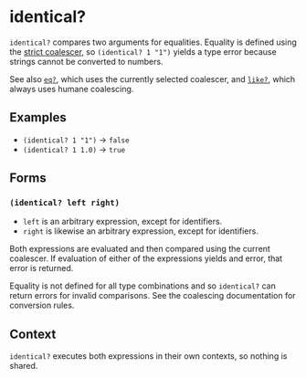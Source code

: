 # identical?

`identical?` compares two arguments for equalities. Equality is defined using the
[strict coalescer](../../coalescing.md#strict-coalescer), so `(identical? 1 "1")`
yields a type error because strings cannot be converted to numbers.

See also [`eq?`](eq.md), which uses the currently selected coalescer,
and [`like?`](like.md), which always uses humane coalescing.

## Examples

* `(identical? 1 "1")` -> `false`
* `(identical? 1 1.0)` -> `true`

## Forms

### `(identical? left right)`

* `left` is an arbitrary expression, except for identifiers.
* `right` is likewise an arbitrary expression, except for identifiers.

Both expressions are evaluated and then compared using the current coalescer.
If evaluation of either of the expressions yields and error, that error is
returned.

Equality is not defined for all type combinations and so `identical?` can return
errors for invalid comparisons. See the coalescing documentation for conversion
rules.

## Context

`identical?` executes both expressions in their own contexts, so nothing is
shared.
